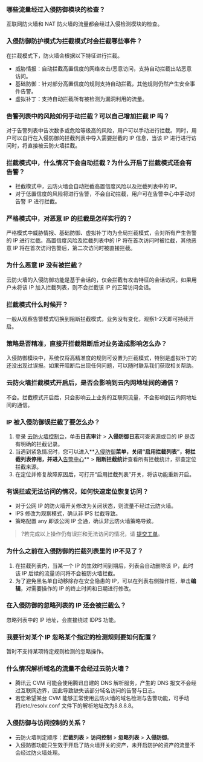 ### 哪些流量经过入侵防御模块的检查？
互联网防火墙和 NAT 防火墙的流量都会经过入侵检测模块的检查。

### 入侵防御防护模式为拦截模式时会拦截哪些事件？	
在拦截模式下，防火墙会根据以下特征进行拦截。
- 威胁情报：自动拦截高置信度的网络攻击/恶意访问，支持自动拦截出站恶意访问。
- 基础防御：针对部分高置信度的规则支持自动拦截，其他规则仍然产生安全事件告警。
- 虚拟补丁：支持自动拦截所有被检测为漏洞利用的流量。

### 告警列表中的风险如何手动拦截？可以自己增加拦截 IP 吗？
对于告警列表中告次数多或危险等级高的风险，用户可以手动进行拦截。同时，用户可以自行在入侵防御的拦截列表中导入需要拦截的 IP 信息，当该 IP 进行进行访问时，将直接被云防火墙拦截。

### 拦截模式中，什么情况下会自动拦截？为什么开启了拦截模式还会有告警？
- 拦截模式中，云防火墙会自动拦截高置信度风险以及拦截列表中的 IP。
- 对于低置信度的风险将进行告警，不会自动拦截，用户可在告警中心中手动对告警 IP 进行拦截。

### 严格模式中，对恶意 IP 的拦截是怎样实行的？
严格模式中威胁情报、基础防御、虚拟补丁均为全局拦截模式，会对所有产生告警的 IP 进行拦截。高置信度风险及拦截列表中的 IP 将在首次访问时被拦截，其他恶意 IP 将在首次访问告警后，第二次访问时被直接拦截。

### 为什么恶意 IP 没有被拦截？
云防火墙的入侵防御功能是基于会话的，仅会拦截有攻击特征的会话访问。如果用户未将该 IP 加入拦截列表，则不会拦截该 IP 的正常访问会话。

### 拦截模式什么时候开？	
一般从观察告警模式切换到阻断拦截模式，业务没有变化，观察1-2天即可持续开启。

### 策略是否精准，直接开拦截阻断后对业务造成影响怎么办？
入侵防御模块中，系统仅将高精准度的规则可设置为拦截模式，特别是虚拟补丁的还没出现过误报。如果开阻断后出现任何问题，可以随时联系我们获取相关帮助。

### 云防火墙拦截模式开启后，是否会影响到云内网地址间的通信？	
不会。拦截模式开启后，只会影响云上业务的互联网流量，不会影响到云内网地址间的通信。


### IP 被入侵防御误拦截了要怎么办？
1. 登录 [云防火墙控制台](https://console.cloud.tencent.com/cfw)，单击**日志审计** > **入侵防御日志**可查询源或目的 IP 是否有明确的拦截记录。
2. 当遇到紧急情况时，您可以进入**[入侵防御](https://console.cloud.tencent.com/cfw/ips)**菜单，关闭“启用拦截列表”，将拦截列表停用，并进入**[告警中心](https://console.cloud.tencent.com/cfw/warncenter)** > **阻断拦截统计**查看所有拦截统计，排查定位拦截来源。
3. 在定位并修复故障原因后，可打开“启用拦截列表”开关，将该功能重新开启。

### 有误拦或无法访问的情况，如何快速定位恢复访问？
- 对于公网 IP 的防火墙开关修改为关闭状态，则流量不经过云防火墙。
- IPS 修改为观察模式，确认非 IPS 拦截导致。
- 策略配置 any 即该公网 IP 全通，确认非云防火墙策略导致。

>?若完成以上操作仍有误拦和无法访问的情况，请 [提交工单](https://console.cloud.tencent.com/workorder/category)。

### 为什么之前在入侵防御的拦截列表里的 IP不见了？
1. 在拦截列表内，当某一个 IP 的生效时间到期后，列表会自动删除该 IP，此时该 IP 后续的流量访问将不会被防火墙拦截。
2. 为了避免黑名单自动移除存在安全隐患的 IP，可以在列表右侧操作栏，单击**编辑**，对需要操作的 IP 的终止时间和日期进行修改。

### 在入侵防御的忽略列表的 IP 还会被拦截么？
忽略列表中的 IP 地址，会直接绕过 IDPS 功能。

### 我要针对某个 IP 忽略某个指定的检测规则要如何配置？
暂时不支持某项特定规则检测的忽略操作。

### 什么情况解析域名的流量不会经过云防火墙？
- 腾讯云 CVM 可能会使用腾讯自建的 DNS 解析服务，产生的 DNS 报文不会经过互联网边界，因此导致缺失该部分域名访问的告警与日志。
- 若您希望某台 CVM 能够正常使用云防火墙的域名检测与告警功能，可手动将/etc/resolv.conf 文件下的解析地址改为8.8.8.8。

### 入侵防御与访问控制的关系？
- 云防火墙判定顺序：**拦截列表** > **访问控制** > **忽略列表** > **入侵防御**。
- 入侵防御功能只生效于开启了防火墙开关的资产，未开启防护的资产的流量不会经过防火墙处理。
